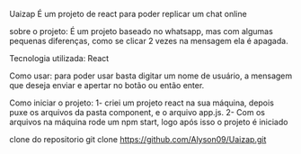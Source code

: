 Uaizap
É um projeto de react para poder replicar um chat online

sobre o projeto: É um projeto baseado no whatsapp, mas com algumas pequenas diferenças, como se clicar 2 vezes na mensagem ela é apagada.


Tecnologia utilizada: React

Como usar: para poder usar basta digitar um nome de usuário, a mensagem que deseja enviar e apertar no botão ou então enter.

Como iniciar o projeto:
1- criei um projeto react na sua máquina, depois puxe os arquivos da pasta component, e o arquivo app.js.
2- Com os arquivos na máquina rode um npm start, logo após isso o projeto é iniciado



clone do repositorio 
git clone https://github.com/Alyson09/Uaizap.git